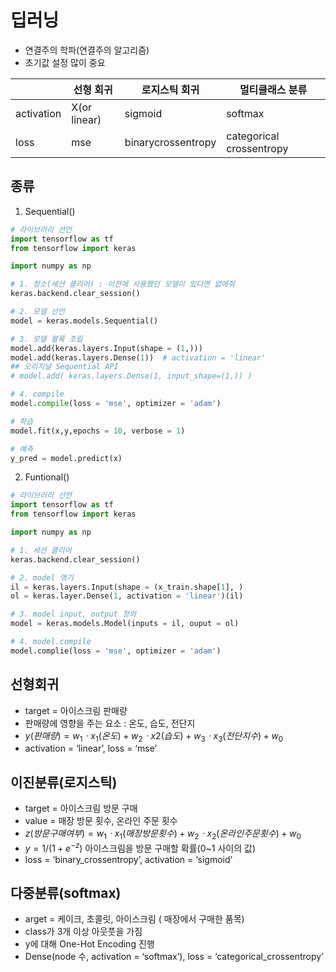# 딥러닝
- 연결주의 학파(연결주의 알고리즘)
- 초기값 설정 많이 중요

|  | 선형 회귀 | 로지스틱 회귀 | 멀티클래스 분류 |
| --- | --- | --- | --- |
| activation | X(or linear) | sigmoid | softmax |
| loss | mse | binarycrossentropy | categorical crossentropy |


## 종류
1) Sequential()

```python
# 라이브러리 선언
import tensorflow as tf
from tensorflow import keras

import numpy as np

# 1. 청소(세션 클리어) : 이전에 사용했던 모델이 있다면 없애줘
keras.backend.clear_session()

# 2. 모델 선언
model = keras.models.Sequential()

# 3. 모델 블록 조립
model.add(keras.layers.Input(shape = (1,)))
model.add(keras.layers.Dense(1))  # activation = 'linear'
## 오리지널 Sequential API 
# model.add( keras.layers.Dense(1, input_shape=(1,)) )

# 4. compile
model.compile(loss = 'mse', optimizer = 'adam')

# 학습
model.fit(x,y,epochs = 10, verbose = 1)

# 예측
y_pred = model.predict(x)
```
2) Funtional()

```python
# 라이브러리 선언
import tensorflow as tf
from tensorflow import keras

import numpy as np

# 1. 세션 클리어
keras.backend.clear_session()

# 2. model 엮기
il = keras.layers.Input(shape = (x_train.shape[1], )
ol = keras.layer.Dense(1, activation = 'linear')(il)

# 3. model input, output 정의
model = keras.models.Model(inputs = il, ouput = ol)

# 4. model.compile
model.complie(loss = 'mse', optimizer = 'adam')
```


## 선형회귀
- target = 아이스크림 판매량
- 판매량에 영향을 주는 요소 : 온도, 습도, 전단지
- $y(판매량) = w_1ㆍx_1(온도) + w_2ㆍx2(습도) + w_3ㆍx_3(전단지수) + w_0$
- activation = ‘linear’, loss = ‘mse’

## 이진분류(로지스틱)
- target = 아이스크림 방문 구매
- value = 매장 방문 횟수, 온라인 주문 횟수
- $z(방문 구매 여부) = w_1ㆍx_1(매장방문횟수) + w_2ㆍx_2(온라인주문횟수) +w_0$
- $y = 1/(1+e^{-z})$  아이스크림을 방문 구매할 확률(0~1 사이의 값)
- loss = ‘binary_crossentropy’, activation = ‘sigmoid’

## 다중분류(softmax)
- arget = 케이크, 초콜릿, 아이스크림 ( 매장에서 구매한 품목)
- class가 3개 이상 아웃풋을 가짐
- y에 대해 One-Hot Encoding 진행
- Dense(node 수, activation = ‘softmax’), loss = ‘categorical_crossentropy’
